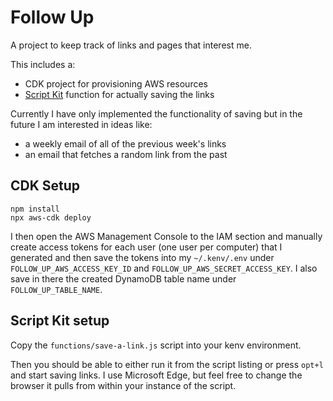 # Follow Up

A project to keep track of links and pages that interest me.

This includes a:

- CDK project for provisioning AWS resources
- [Script Kit](https://github.com/johnlindquist/kit) function for actually saving the links

Currently I have only implemented the functionality of saving but in the future I am interested in ideas like:

- a weekly email of all of the previous week's links
- an email that fetches a random link from the past

## CDK Setup

```
npm install
npx aws-cdk deploy
```

I then open the AWS Management Console to the IAM section and manually create access tokens for each user (one user per computer) that I generated and then save the tokens into my `~/.kenv/.env` under `FOLLOW_UP_AWS_ACCESS_KEY_ID` and `FOLLOW_UP_AWS_SECRET_ACCESS_KEY`. I also save in there the created DynamoDB table name under `FOLLOW_UP_TABLE_NAME`.

## Script Kit setup

Copy the `functions/save-a-link.js` script into your kenv environment.

Then you should be able to either run it from the script listing or press `opt+l` and start saving links. I use Microsoft Edge, but feel free to change the browser it pulls from within your instance of the script.
